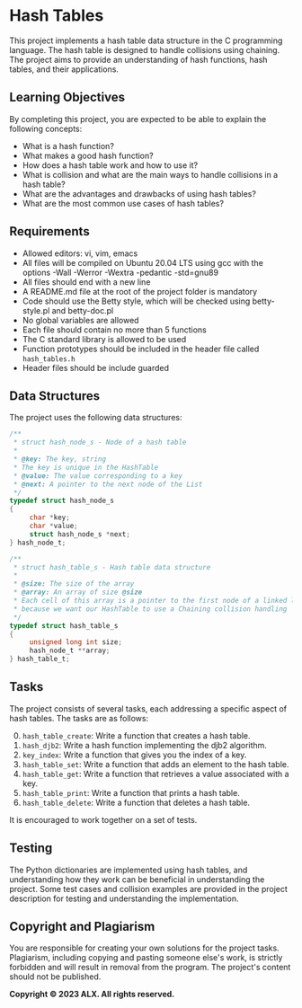 # Hash Tables

This project implements a hash table data structure in the C programming language. The hash table is designed to handle collisions using chaining. The project aims to provide an understanding of hash functions, hash tables, and their applications.

## Learning Objectives

By completing this project, you are expected to be able to explain the following concepts:

- What is a hash function?
- What makes a good hash function?
- How does a hash table work and how to use it?
- What is collision and what are the main ways to handle collisions in a hash table?
- What are the advantages and drawbacks of using hash tables?
- What are the most common use cases of hash tables?

## Requirements

- Allowed editors: vi, vim, emacs
- All files will be compiled on Ubuntu 20.04 LTS using gcc with the options -Wall -Werror -Wextra -pedantic -std=gnu89
- All files should end with a new line
- A README.md file at the root of the project folder is mandatory
- Code should use the Betty style, which will be checked using betty-style.pl and betty-doc.pl
- No global variables are allowed
- Each file should contain no more than 5 functions
- The C standard library is allowed to be used
- Function prototypes should be included in the header file called `hash_tables.h`
- Header files should be include guarded

## Data Structures

The project uses the following data structures:

```c
/**
 * struct hash_node_s - Node of a hash table
 *
 * @key: The key, string
 * The key is unique in the HashTable
 * @value: The value corresponding to a key
 * @next: A pointer to the next node of the List
 */
typedef struct hash_node_s
{
     char *key;
     char *value;
     struct hash_node_s *next;
} hash_node_t;

/**
 * struct hash_table_s - Hash table data structure
 *
 * @size: The size of the array
 * @array: An array of size @size
 * Each cell of this array is a pointer to the first node of a linked list,
 * because we want our HashTable to use a Chaining collision handling
 */
typedef struct hash_table_s
{
     unsigned long int size;
     hash_node_t **array;
} hash_table_t;
```

## Tasks

The project consists of several tasks, each addressing a specific aspect of hash tables. The tasks are as follows:

0. `hash_table_create`: Write a function that creates a hash table.
1. `hash_djb2`: Write a hash function implementing the djb2 algorithm.
2. `key_index`: Write a function that gives you the index of a key.
3. `hash_table_set`: Write a function that adds an element to the hash table.
4. `hash_table_get`: Write a function that retrieves a value associated with a key.
5. `hash_table_print`: Write a function that prints a hash table.
6. `hash_table_delete`: Write a function that deletes a hash table.

It is encouraged to work together on a set of tests.

## Testing

The Python dictionaries are implemented using hash tables, and understanding how they work can be beneficial in understanding the project. Some test cases and collision examples are provided in the project description for testing and understanding the implementation.

## Copyright and Plagiarism

You are responsible for creating your own solutions for the project tasks. Plagiarism, including copying and pasting someone else's work, is strictly forbidden and will result in removal from the program. The project's content should not be published.

**Copyright © 2023 ALX. All rights reserved.**
